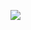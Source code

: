![](https://automationghana.com/wp-content/uploads/2024/10/1000_F_552892470_fCPE1Vg4iaZ0BNlgCpRg04UIAZz4cNWx-transformed.jpeg)
